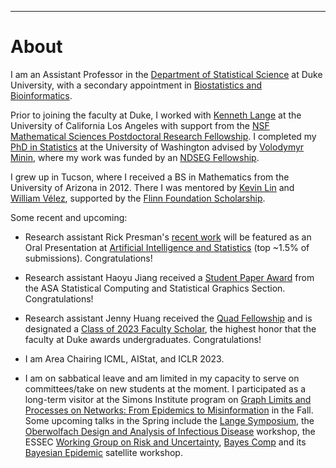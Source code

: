 ---
# [](#header-1)About

I am an Assistant Professor in the [Department of Statistical Science](https://stat.duke.edu/people/appointed-faculty/primary-faculty) at Duke University, with a secondary appointment in [Biostatistics and Bioinformatics](https://biostat.duke.edu). 

Prior to joining the faculty at Duke, I worked with [Kenneth Lange](https://scholar.google.com/citations?user=AG6N6KMAAAAJ&hl=en) at the University of California Los Angeles with support from the [NSF Mathematical Sciences Postdoctoral Research Fellowship](https://www.nsf.gov/awardsearch/showAward?AWD_ID=1606177). I completed my [PhD in Statistics](https://digital.lib.washington.edu/researchworks/handle/1773/37251) at the University of Washington advised by [Volodymyr Minin](http://vnminin.github.io/), where my work was funded by an [NDSEG Fellowship](https://www.ams.org/news?news_id=1656). 

I grew up in Tucson, where I received a BS in Mathematics from the University of Arizona in 2012. There I was mentored by [Kevin Lin](http://math.arizona.edu/~klin/index.php) and [William Vélez](http://math.arizona.edu/~velez/), supported by the [Flinn Foundation Scholarship](https://www.flinn.org/flinn-scholars/). 

Some recent and upcoming:

* Research assistant Rick Presman's [recent work](https://arxiv.org/abs/2210.12258) will be featured as an Oral Presentation at [Artificial Intelligence and Statistics](http://aistats.org/aistats2023/accepted.html) (top ~1.5% of submissions). Congratulations!

* Research assistant Haoyu Jiang received a [Student Paper Award](https://community.amstat.org/jointscsg-section/awards/student-paper-competition) from the ASA Statistical Computing and Statistical Graphics Section. Congratulations! 

* Research assistant Jenny Huang received the [Quad Fellowship](https://stat.duke.edu/news/senior-jenny-huang-statistical-science-receive-new-quad-fellowship-doctoral-study) and is designated a [Class of 2023 Faculty Scholar](https://today.duke.edu/2022/05/three-juniors-selected-faculty-scholars-excellence-research), the highest honor that the faculty at Duke awards undergraduates. Congratulations!

* I am Area Chairing ICML, AIStat, and ICLR 2023.

* I am on sabbatical leave and am limited in my capacity to serve on committees/take on new students at the moment. I participated as a long-term visitor at the Simons Institute program on [Graph Limits and Processes on Networks: From Epidemics to Misinformation](https://simons.berkeley.edu/programs/graph2022) in the Fall. Some upcoming talks in the Spring include the [Lange Symposium](https://langesymposium.github.io/Lange-Symposium/), the [Oberwolfach Design and Analysis of Infectious Disease](https://www.mfo.de/occasion/2308/www_view) workshop, the ESSEC [Working Group on Risk and Uncertainty](https://crear.essec.edu/crear-events/working-group-on-risk), [Bayes Comp](https://bayescomp2023.com) and its [Bayesian Epidemic](https://warwick.ac.uk/fac/sci/statistics/staff/academic-research/corbella/bcepidemics2023) satellite workshop.

&nbsp;


